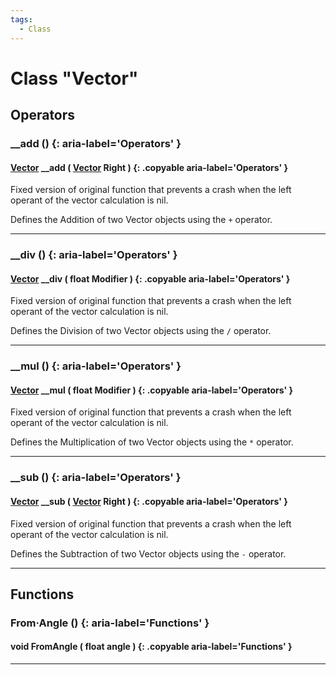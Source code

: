 ```yaml
---
tags:
  - Class
---
```

# Class "Vector"
## Operators
### __add () {: aria-label='Operators' }
#### [Vector](Vector.md) __add ( [Vector](Vector.md) Right ) {: .copyable aria-label='Operators' }
Fixed version of original function that prevents a crash when the left operant of the vector calculation is nil.

Defines the Addition of two Vector objects using the `+` operator.
___
### __div () {: aria-label='Operators' }
#### [Vector](Vector.md) __div ( float Modifier ) {: .copyable aria-label='Operators' }
Fixed version of original function that prevents a crash when the left operant of the vector calculation is nil.

Defines the Division of two Vector objects using the `/` operator.
___
### __mul () {: aria-label='Operators' }
#### [Vector](Vector.md) __mul ( float Modifier ) {: .copyable aria-label='Operators' }
Fixed version of original function that prevents a crash when the left operant of the vector calculation is nil.

Defines the Multiplication of two Vector objects using the `*` operator.
___
### __sub () {: aria-label='Operators' }
#### [Vector](Vector.md) __sub ( [Vector](Vector.md) Right ) {: .copyable aria-label='Operators' }
Fixed version of original function that prevents a crash when the left operant of the vector calculation is nil.

Defines the Subtraction of two Vector objects using the `-` operator.

___

## Functions
### From·Angle () {: aria-label='Functions' }
#### void FromAngle ( float angle ) {: .copyable aria-label='Functions' }

___